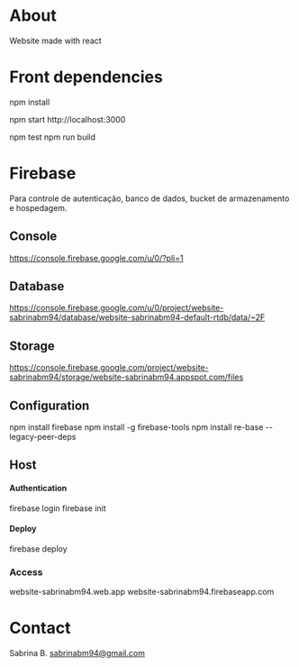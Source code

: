 # About
Website made with react

# Front dependencies
npm install

npm start
http://localhost:3000

npm test
npm run build


# Firebase
Para controle de autenticação, banco de dados, bucket de armazenamento e hospedagem.

## Console
https://console.firebase.google.com/u/0/?pli=1

## Database
https://console.firebase.google.com/u/0/project/website-sabrinabm94/database/website-sabrinabm94-default-rtdb/data/~2F

## Storage
https://console.firebase.google.com/project/website-sabrinabm94/storage/website-sabrinabm94.appspot.com/files


## Configuration
npm install firebase
npm install -g firebase-tools
npm install re-base --legacy-peer-deps


## Host
#### Authentication
firebase login
firebase init

#### Deploy
firebase deploy

### Access
website-sabrinabm94.web.app
website-sabrinabm94.firebaseapp.com

# Contact
Sabrina B. 
sabrinabm94@gmail.com

